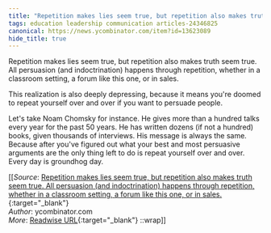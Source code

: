 ```yaml
---
title: "Repetition makes lies seem true, but repetition also makes truth ..."
tags: education leadership communication articles-24346825
canonical: https://news.ycombinator.com/item?id=13623089
hide_title: true
---
```


Repetition makes lies seem true, but repetition also makes truth seem true. All persuasion (and indoctrination) happens through repetition, whether in a classroom setting, a forum like this one, or in sales.

This realization is also deeply depressing, because it means you're doomed to repeat yourself over and over if you want to persuade people.

Let's take Noam Chomsky for instance. He gives more than a hundred talks every year for the past 50 years. He has written dozens (if not a hundred) books, given thousands of interviews. His message is always the same. Because after you've figured out what your best and most persuasive arguments are the only thing left to do is repeat yourself over and over. Every day is groundhog day.


[[_Source_: [Repetition makes lies seem true, but repetition also makes truth seem true. All persuasion (and indoctrination) happens through repetition, whether in a classroom setting, a forum like this one, or in sales.](https://news.ycombinator.com/item?id=13623089){:target="_blank"}<br>
_Author_: ycombinator.com<br>
_More_: [Readwise URL](https://readwise.io/open/475469846){:target="_blank"}
::wrap]]